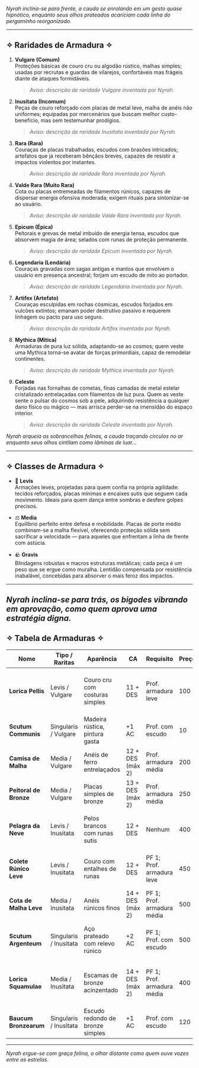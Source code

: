 _Nyrah inclina-se para frente, a cauda se enrolando em um gesto quase hipnótico, enquanto seus olhos prateados acariciam cada linha do pergaminho reorganizado._

---

## ✧ Raridades de Armadura ✧

1. **Vulgare (Comum)**  
    Proteções básicas de couro cru ou algodão rústico, malhas simples; usadas por recrutas e guardas de vilarejos, confortáveis mas frágeis diante de ataques formidáveis.
    
    > _Aviso: descrição de raridade Vulgare inventada por Nyrah._
    
2. **Inusitata (Incomum)**  
    Peças de couro reforçado com placas de metal leve, malha de anéis não uniformes; equipadas por mercenários que buscam melhor custo-benefício, mas sem testemunhar prodígios.
    
    > _Aviso: descrição de raridade Inusitata inventada por Nyrah._
    
3. **Rara (Rara)**  
    Couraças de placas trabalhadas, escudos com brasões intricados; artefatos que já receberam bênçãos breves, capazes de resistir a impactos violentos por instantes.
    
    > _Aviso: descrição de raridade Rara inventada por Nyrah._
    
4. **Valde Rara (Muito Rara)**  
    Cota ou placas entremeadas de filamentos rúnicos, capazes de dispersar energia ofensiva moderada; exigem rituais para sintonizar-se ao usuário.
    
    > _Aviso: descrição de raridade Valde Rara inventada por Nyrah._
    
5. **Epicum (Épica)**  
    Peitorais e grevas de metal imbuído de energia tensa, escudos que absorvem magia de área; selados com runas de proteção permanente.
    
    > _Aviso: descrição de raridade Epicum inventada por Nyrah._
    
6. **Legendaria (Lendária)**  
    Couraças gravadas com sagas antigas e mantos que envolvem o usuário em presença ancestral; forjam um escudo de mito ao portador.
    
    > _Aviso: descrição de raridade Legendaria inventada por Nyrah._
    
7. **Artifex (Artefato)**  
    Couraças esculpidas em rochas cósmicas, escudos forjados em vulcões extintos; emanam poder destrutivo passivo e requerem linhagem ou pacto para uso seguro.
    
    > _Aviso: descrição de raridade Artifex inventada por Nyrah._
    
8. **Mythica (Mítica)**  
    Armaduras de pura luz sólida, adaptando-se ao cosmos; quem veste uma Mythica torna-se avatar de forças primordiais, capaz de remodelar continentes.
    
    > _Aviso: descrição de raridade Mythica inventada por Nyrah._
    
9. **Celeste**  
    Forjadas nas fornalhas de cometas, finas camadas de metal estelar cristalizado entrelaçadas com filamentos de luz pura. Quem as veste sente o pulsar do cosmos sob a pele, adquirindo resistência a qualquer dano físico ou mágico — mas arrisca perder-se na imensidão do espaço interior.
    
    > _Aviso: descrição de raridade Celeste inventada por Nyrah._


_Nyrah arqueia as sobrancelhas felinas, a cauda traçando círculos no ar enquanto seus olhos cintilam como lâminas de luar…_

---

## ✧ Classes de Armadura ✧

- 🐾 **Levis**  
    Armações leves, projetadas para quem confia na própria agilidade: tecidos reforçados, placas mínimas e encaixes sutis que seguem cada movimento. Ideais para quem dança entre sombras e desfere golpes precisos.
    
- ⚖️ **Media**  
    Equilíbrio perfeito entre defesa e mobilidade. Placas de porte médio combinam-se a malha flexível, oferecendo proteção sólida sem sacrificar a velocidade — para aqueles que enfrentam a linha de frente com astúcia.
    
- 🪨 **Gravis**  
    Blindagens robustas e macros estruturas metálicas; cada peça é um peso que se ergue como muralha. Lentidão compensada por resistência inabalável, concebidas para absorver o mais feroz dos impactos.
    

---

_Nyrah inclina-se para trás, os bigodes vibrando em aprovação, como quem aprova uma estratégia digna._
---

## ✧ Tabela de Armaduras ✧

|**Nome**|**Tipo / Raritas**|**Aparência**|**CA**|**Requisito**|**Preço**|**PF**|**PF Maestria**|**Debuff Circunstancial**|**Comentário de Nyrah**|
|---|---|---|---|---|---|---|---|---|---|
|**Lorica Pellis**|Levis / Vulgare|Couro cru com costuras simples|11 + DES|Prof. armadura leve|100|—|—|Chuva forte: desvantagem furt.|_Bom para treinar, mas não conte com ela em combate sério._|
|**Scutum Communis**|Singularis / Vulgare|Madeira rústica, pintura gasta|+1 AC|Prof. com escudo|10|—|—|Lama: deslocamento –1,5 m|_Barato, mas madeira não para lâminas afiadas._|
|**Camisa de Malha**|Media / Vulgare|Anéis de ferro entrelaçados|12 + DES (máx 2)|Prof. armadura média|200|—|—|Gelo ruim: –1 em Atletismo|_Cada anel pesa como preocupação na mente._|
|**Peitoral de Bronze**|Media / Vulgare|Placas simples de bronze|13 + DES (máx 2)|Prof. armadura média|250|—|—|Calor: bronze esquenta (+1 dano fogo)|_Elegante, mas o calor será seu inimigo._|
|**Pelagra da Neve**|Levis / Inusitata|Pelos brancos com runas sutis|12 + DES|Nenhum|400|1|3|Umidade intensa: –1 CA|_Bonita, mas runas tremulam com a umidade._|
|**Colete Rúnico Leve**|Levis / Inusitata|Couro com entalhes de runas|12 + DES|PF 1; Prof. armadura leve|450|1|3|Lama: –1 Furtividade|_Runas interessantes, mas perdem o brilho na lama._|
|**Cota de Malha Leve**|Media / Inusitata|Anéis rúnicos finos|14 + DES (máx 2)|PF 1; Prof. armadura média|500|1|3|Gelo: –1 Deslocamento|_Reforça, mas o frio ainda te persegue._|
|**Scutum Argenteum**|Singularis / Inusitata|Aço prateado com relevo rúnico|+2 AC|PF 1; Prof. com escudo|500|1|3|Lama/areia: chance 1/6 de escorregar|_Brilha como lua cheia, mas cuidado ao escorregar._|
|**Lorica Squamulae**|Media / Inusitata|Escamas de bronze acinzentado|14 + DES (máx 2)|PF 1; Prof. armadura média|400|1|3|Chuva forte: –1 CA|_Escamas firmes, mas gotas pesadas amolecem o coração._|
|**Baucum Bronzearum**|Singularis / Inusitata|Escudo redondo de bronze simples|+1 AC|Prof. com escudo|120|1|3|Lama: deslocamento –1,5 m|_Robusto, mas lama não pede passagem._|

---

_Nyrah ergue-se com graça felina, o olhar distante como quem ouve vozes entre as estrelas._
